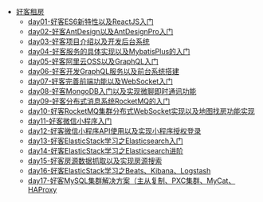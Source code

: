 * [好客租房](./docs/01项目/_sidebar.md)
    * [day01-好客ES6新特性以及ReactJS入门](./docs/01项目/05好客租房/day01-好客ES6新特性以及ReactJS入门.md)
    * [day02-好客AntDesign以及AntDesignPro入门](./docs/01项目/05好客租房/day02-好客AntDesign以及AntDesignPro入门.md)
    * [day03-好客项目介绍以及开发后台系统](./docs/01项目/05好客租房/day03-好客项目介绍以及开发后台系统.md)
    * [day04-好客服务的具体实现以及MybatisPlus的入门](./docs/01项目/05好客租房/day04-好客服务的具体实现以及MybatisPlus的入门.md)
    * [day05-好客阿里云OSS以及GraphQL入门](./docs/01项目/05好客租房/day05-好客阿里云OSS以及GraphQL入门.md)
    * [day06-好客开发GraphQL服务以及前台系统搭建](./docs/01项目/05好客租房/day06-好客开发GraphQL服务以及前台系统搭建.md)
    * [day07-好客完善前端功能以及WebSocket入门](./docs/01项目/05好客租房/day07-好客完善前端功能以及WebSocket入门.md)
    * [day08-好客MongoDB入门以及实现微聊即时通讯功能](./docs/01项目/05好客租房/day08-好客MongoDB入门以及实现微聊即时通讯功能.md)
    * [day09-好客分布式消息系统RocketMQ的入门](./docs/01项目/05好客租房/day09-好客分布式消息系统RocketMQ的入门.md)
    * [day10-好客RocketMQ集群分布式WebSocket实现以及地图找房功能实现](./docs/01项目/05好客租房/day10-好客RocketMQ集群分布式WebSocket实现以及地图找房功能实现.md)
    * [day11-好客微信小程序入门](./docs/01项目/05好客租房/day11-好客微信小程序入门.md)
    * [day12-好客微信小程序API使用以及实现小程序授权登录](./docs/01项目/05好客租房/day12-好客微信小程序API使用以及实现小程序授权登录.md)
    * [day13-好客ElasticStack学习之Elasticsearch入门](./docs/01项目/05好客租房/day13-好客ElasticStack学习之Elasticsearch入门.md)
    * [day14-好客ElasticStack学习之Elasticsearch进阶](./docs/01项目/05好客租房/day14-好客ElasticStack学习之Elasticsearch进阶.md)
    * [day15-好客房源数据抓取以及实现房源搜索](./docs/01项目/05好客租房/day15-好客房源数据抓取以及实现房源搜索.md)
    * [day16-好客ElasticStack学习之Beats、Kibana、Logstash](./docs/01项目/05好客租房/day16-好客ElasticStack学习之Beats、Kibana、Logstash.md)
    * [day17-好客MySQL集群解决方案（主从复制、PXC集群、MyCat、HAProxy](./docs/01项目/05好客租房/day17-好客MySQL集群解决方案（主从复制、PXC集群、MyCat、HAProxy.md)


​    

​    

​    

​    

​    

​    

​    

​    



  

  


